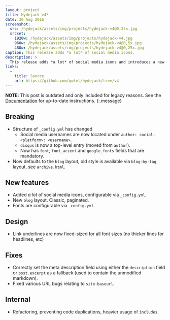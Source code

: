 ```yaml
---
layout: project
title: Hydejack v4*
date: 30 Aug 2016
screenshot:
  src: /hydejack/assets/img/projects/hydejack-v4@0,25x.jpg
  srcset:
    1920w: /hydejack/assets/img/projects/hydejack-v4.jpg
    960w: /hydejack/assets/img/projects/hydejack-v4@0,5x.jpg
    480w: /hydejack/assets/img/projects/hydejack-v4@0,25x.jpg
caption: This release adds *a lot* of social media icons.
description: >
  This release adds *a lot* of social media icons and introduces a new default layout. It also breaks things, hence a new major release number.
links:
  -
    title: Source
    url: https://github.com/qwtel/hydejack/tree/v4
---
```


**NOTE**: This post is outdated and only included for legacy reasons.
See the [Documentation](https://qwtel.com/hydejack/docs/6.3.0/) for up-to-date instructions.
{:.message}

## Breaking
* Structure of `_config.yml` has changed
  * Social media usernames are now located under `author: social: <platform>: <username>`.
  * `disqus` is now a top-level entry (moved from `author`).
  * Now has `font`, `font_accent` and `google_fonts` fields that are mandatory.
* Now defaults to the `blog` layout, old style is available via `blog-by-tag` layout, see `archive.html`.

## New features
* Added *a lot* of social media icons, configurable via `_config.yml`.
* New `blog` layout. Classic, paginated.
* Fonts are configurable via `_config.yml`.

## Design
* Link underlines are now fixed-sized for all font sizes (no thicker lines for headlines, etc)

## Fixes
* Correctly set the meta description field using either the `description` field or `post.excerpt` as a fallback (used to contain the unmodified markdown).
* Fixed various URL bugs relating to `site.baseurl`.

## Internal
* Refactoring, preventing code duplications, heavier usage of `includes`.
